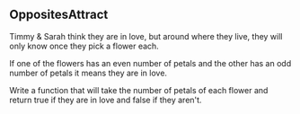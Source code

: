 ## OppositesAttract

Timmy & Sarah think they are in love, but around where they live,
they will only know once they pick a flower each.

If one of the flowers has an even number of petals and the other has an odd number
of petals it means they are in love.

Write a function that will take the number of petals of each flower
and return true if they are in love and false if they aren't.

 
